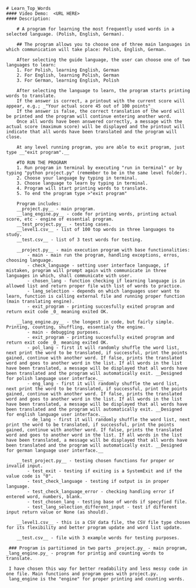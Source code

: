 
    # Learn_Top_Words
    #### Video Demo:  <URL HERE>
    #### Description:
    
        # A program for learning the most frequently used words in a selected language. (Polish, English, German).

        ## The program allows you to choose one of three main languages ​​in which communication will take place: Polish, English, German.

        After selecting the guide language, the user can choose one of two languages ​​to learn:
        1. For Polish, learning English, German
        2. For English, learning Polish, German
        3. For German, learning English, Polish
        
        After selecting the language to learn, the program starts printing words to translate.
        If the answer is correct, a printout with the current score will appear, e.g.; _"Your actual score 45 out of 100 points"_
        If the answer is false, the correct translation of the word will be printed and the program will continue entering another word.
        Once all words have been answered correctly, a message with the actual score (maximum score) will be displayed and the printout will indicate that all words have been translated and the program will close.

        At any level running program, you are able to exit program, just type __"exit program".__

        #TO RUN THE PROGRAM
        1. Run program in terminal by executing "run in terminal" or by typing "python project.py" (remember to be in the same level folder).
        2. Choose your language by typing in terminal.
        3. Choose language to learn by typing in terminal.
        4. Program will start printing words to translate.
        5. To end the program type >"exit program"

        Program includes:
        __project.py__ - main program.
        __lang_engine.py__ - code for printing words, printing actual score, etc - engine of essential program.
        __test_project.py__ - testing cases.
        __level1.csv__ - list of 100 top words in three languages to study.
        __test.csv__ - list of 3 test words for testing.

        __project.py__ - main execution program with base functionalities:
            - main - main run the program, handling exceptions, erros, choosing language.
            - check_language - setting user interface language, if mistaken, program will prompt again with communicate in three languages in which, shall communicate with user. 
            - chosen_lang - function checking if learning language is in allowed list and return proper file with list of words to practice.
            - lang_selection - depends on which languages user want to learn, function is calling external file and running proper function (main translating engine).
            - exit_program - printing succesfully exited program and return exit code _0_ meaning exited OK.
        
        __lang_engine.py__ - the longest in code, but fairly simple. Printing, counting, shuffling, essentialy the engine.
            - main - debugging purposes.
            - exit_program - printing succesfully exited program and return exit code _0_ meaning exited OK.
            - pol_lang - first it will randomly shuffle the word list, next print the word to be translated, if successful, print the points gained, continue with another word. If false, prints the translated word and goes to another word in the list. If all words in the list have been translated, a message will be displayed that all words have been translated and the program will automatically exit. __Designed for polish language user interface.__
            - eng_lang - first it will randomly shuffle the word list, next print the word to be translated, if successful, print the points gained, continue with another word. If false, prints the translated word and goes to another word in the list. If all words in the list have been translated, a message will be displayed that all words have been translated and the program will automatically exit. __Designed for english language user interface.__
            - de_lang - first it will randomly shuffle the word list, next print the word to be translated, if successful, print the points gained, continue with another word. If false, prints the translated word and goes to another word in the list. If all words in the list have been translated, a message will be displayed that all words have been translated and the program will automatically exit. __Designed for german language user interface.__

        __test_project.py__ - testing chosen functions for proper or invalid input.
            - test_exit - testing if exiting is a SystemExit and if the value code is "0".
            - test_check_language - testing if output is in proper language.
            - test_check_language_error - checking handling error if entered word, numbers, blank.
            - test_chosen_lang - testing base of words if specyfied file.
            - test_lang_selection_different_input - test if different input return value or None (as should).
    
        __level1.csv__ - this is a CSV data file, the CSV file type chosen for its flexibility and better program update and word list update.

        __test.csv__ - file with 3 example words for testing purposes.

     ### Program is partitioned in two parts _project.py_ - main program, _lang_engine.py_ - program for printig and counting words to translate.

     I have chosen this way for better readability and less messy code in one file. Main functions and program goes with project.py.
     lang_engine is the "engine" for proper printing and counting words.

